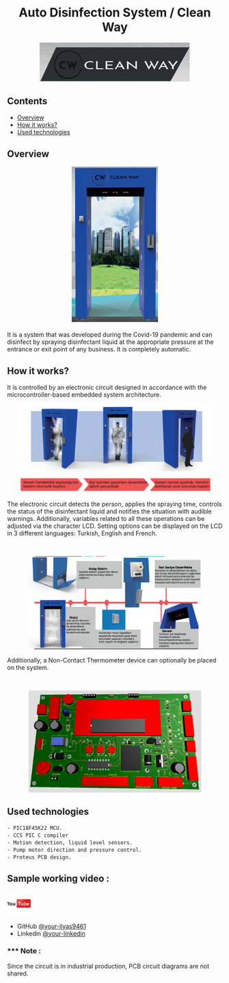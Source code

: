 <h1 align="center">Auto Disinfection System / Clean Way</h1>

<p  align="center">
    <img src="./img/logo.png" width="70%" height="70%" border: 5px solid #555 >
</p>

## Contents
- [Overview](#Overview)
- [How it works?](#How-it-works)
- [Used technologies](#Used-technologies)

## Overview

<p  align="center">
    <img src="./img/cw_resim.png" width="40%" height="40%" border: 5px solid #555 >
    <span> </span> 
</p>

It is a system that was developed during the Covid-19 pandemic and can disinfect by spraying disinfectant liquid at the appropriate pressure at the entrance or exit point of any business. It is completely automatic.
 

## How it works?

It is controlled by an electronic circuit designed in accordance with the microcontroller-based embedded system architecture.

<p  align="center">
    <img src="./img/cw_calisma.png" width="90%" height="90%" border: 5px solid #555 >
</p>


The electronic circuit detects the person, applies the spraying time, controls the status of the disinfectant liquid and notifies the situation with audible warnings. Additionally, variables related to all these operations can be adjusted via the character LCD. Setting options can be displayed on the LCD in 3 different languages: Turkish, English and French.

<br>
<p  align="center">
    <img src="./img/cw_detay.png" width="80%" height="75%" border: 5px solid #555 >
</p>

Additionally, a Non-Contact Thermometer device can optionally be placed on the system.

<br>
<p  align="center">
    <img src="./pcb/oto_dezenfekte_pcb.jpg" width="80%" height="75%" border: 5px solid #555 >
</p>



## Used technologies

```bash
- PIC18F45K22 MCU.
- CCS PIC C compiler
- Motion detection, liquid level sensors.
- Pump motor direction and pressure control.
- Proteus PCB design.

```

## Sample working video :

<a href="https://www.youtube.com/shorts/9W3VMVikV3s" target="_blank">
     <img src="./img/youtube.png" alt="youtube" width="55">
</a>

- GitHub [@your-ilyas9461](https://github.com/ilyas9461)
- Linkedin [@your-linkedin](https://www.linkedin.com/in/ilyas-yağcioğlu-6a6b17217)

### *** Note : 
Since the circuit is in industrial production, PCB circuit diagrams are not shared.
